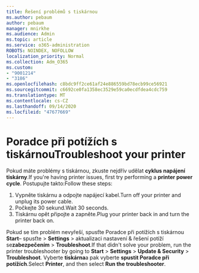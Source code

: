 ```yaml
---
title: Řešení problémů s tiskárnou
ms.author: pebaum
author: pebaum
manager: mnirkhe
ms.audience: Admin
ms.topic: article
ms.service: o365-administration
ROBOTS: NOINDEX, NOFOLLOW
localization_priority: Normal
ms.collection: Adm_O365
ms.custom:
- "9001214"
- "3186"
ms.openlocfilehash: c8bdc9ff2ce61af24e886559bd78ecb99ce56921
ms.sourcegitcommit: c6692ce0fa1358ec3529e59ca0ecdfdea4cdc759
ms.translationtype: MT
ms.contentlocale: cs-CZ
ms.lasthandoff: 09/14/2020
ms.locfileid: "47677669"
---
```

# <a name="troubleshoot-your-printer"></a><span data-ttu-id="398ea-102">Poradce při potížích s tiskárnou</span><span class="sxs-lookup"><span data-stu-id="398ea-102">Troubleshoot your printer</span></span>

<span data-ttu-id="398ea-103">Pokud máte problémy s tiskárnou, zkuste nejdřív udělat **cyklus napájení tiskárny**.</span><span class="sxs-lookup"><span data-stu-id="398ea-103">If you're having printer issues, first try performing a **printer power cycle**.</span></span> <span data-ttu-id="398ea-104">Postupujte takto:</span><span class="sxs-lookup"><span data-stu-id="398ea-104">Follow these steps:</span></span>

1. <span data-ttu-id="398ea-105">Vypněte tiskárnu a odpojte napájecí kabel.</span><span class="sxs-lookup"><span data-stu-id="398ea-105">Turn off your printer and unplug its power cable.</span></span>
2. <span data-ttu-id="398ea-106">Počkejte 30 sekund.</span><span class="sxs-lookup"><span data-stu-id="398ea-106">Wait 30 seconds.</span></span>
3. <span data-ttu-id="398ea-107">Tiskárnu opět připojte a zapněte.</span><span class="sxs-lookup"><span data-stu-id="398ea-107">Plug your printer back in and turn the printer back on.</span></span>

<span data-ttu-id="398ea-108">Pokud se tím problém nevyřeší, spusťte Poradce při potížích s tiskárnou **Start**– spusťte  >  **Settings**  >  aktualizaci nastavení & řešení potíží se**zabezpečením**  >  **Troubleshoot**.</span><span class="sxs-lookup"><span data-stu-id="398ea-108">If that didn't solve your problem, run the printer troubleshooter by going to **Start** > **Settings** > **Update & Security** > **Troubleshoot**.</span></span> <span data-ttu-id="398ea-109">Vyberte **tiskárna**a pak vyberte **spustit Poradce při potížích**.</span><span class="sxs-lookup"><span data-stu-id="398ea-109">Select **Printer**, and then select **Run the troubleshooter**.</span></span>